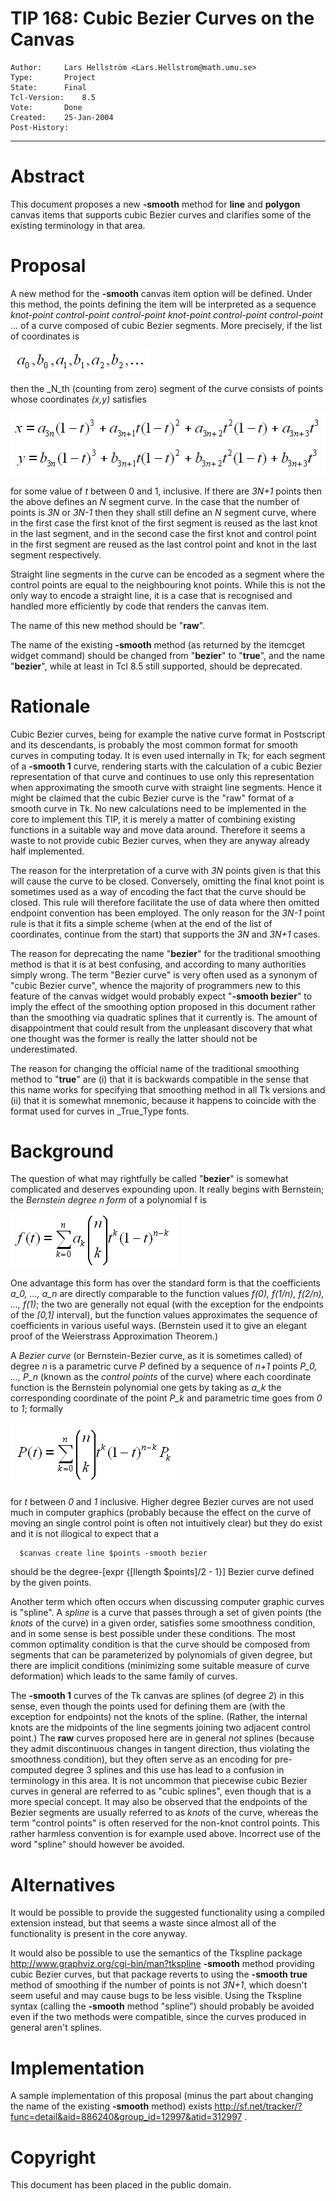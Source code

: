 # TIP 168: Cubic Bezier Curves on the Canvas
	Author:		Lars Hellström <Lars.Hellstrom@math.umu.se>
	Type:		Project
	State:		Final
	Tcl-Version:	8.5
	Vote:		Done
	Created:	25-Jan-2004
	Post-History:	
-----

# Abstract

This document proposes a new **-smooth** method for **line** and
**polygon** canvas items that supports cubic Bezier curves and
clarifies some of the existing terminology in that area.

# Proposal

A new method for the **-smooth** canvas item option will be defined.
Under this method, the points defining the item will be interpreted as
a sequence _knot-point_ _control-point_ _control-point_
_knot-point_ _control-point_ _control-point_ ... of a curve
composed of cubic Bezier segments.  More precisely, if the list of
coordinates is

![List of coordinates](../assets/168ab.png)

then the _N_th \(counting from zero\) segment of the curve consists of
points whose coordinates _\(x,y\)_ satisfies

![Parametric equations for x and y](../assets/168xy.png)

for some value of _t_ between 0 and 1, inclusive.  If there are
_3N\+1_ points then the above defines an _N_ segment curve.  In the
case that the number of points is _3N_ or _3N-1_ then they shall
still define an _N_ segment curve, where in the first case the first
knot of the first segment is reused as the last knot in the last
segment, and in the second case the first knot and control point in
the first segment are reused as the last control point and knot in the
last segment respectively.

Straight line segments in the curve can be encoded as a segment where
the control points are equal to the neighbouring knot points.  While
this is not the only way to encode a straight line, it is a case that
is recognised and handled more efficiently by code that renders the
canvas item.

The name of this new method should be "**raw**".

The name of the existing **-smooth** method \(as returned by the
itemcget widget command\) should be changed from "**bezier**" to
"**true**", and the name "**bezier**", while at least in Tcl 8.5
still supported, should be deprecated.

# Rationale

Cubic Bezier curves, being for example the native curve format in
Postscript and its descendants, is probably the most common format for
smooth curves in computing today.  It is even used internally in Tk;
for each segment of a **-smooth 1** curve, rendering starts with the
calculation of a cubic Bezier representation of that curve and
continues to use only this representation when approximating the
smooth curve with straight line segments.  Hence it might be claimed
that the cubic Bezier curve is the "raw" format of a smooth curve in
Tk.  No new calculations need to be implemented in the core to
implement this TIP, it is merely a matter of combining existing
functions in a suitable way and move data around.  Therefore it seems
a waste to not provide cubic Bezier curves, when they are anyway
already half implemented.

The reason for the interpretation of a curve with _3N_ points given is
that this will cause the curve to be closed.  Conversely, omitting the
final knot point is sometimes used as a way of encoding the fact that
the curve should be closed.  This rule will therefore facilitate the
use of data where then omitted endpoint convention has been employed.
The only reason for the _3N-1_ point rule is that it fits a simple
scheme \(when at the end of the list of coordinates, continue from the
start\) that supports the _3N_ and _3N\+1_ cases.

The reason for deprecating the name "**bezier**" for the traditional
smoothing method is that it is at best confusing, and according to
many authorities simply wrong.  The term "Bezier curve" is very often
used as a synonym of "cubic Bezier curve", whence the majority of
programmers new to this feature of the canvas widget would probably
expect "**-smooth bezier**" to imply the effect of the smoothing option
proposed in this document rather than the smoothing via quadratic
splines that it currently is.  The amount of disappointment that could
result from the unpleasant discovery that what one thought was the
former is really the latter should not be underestimated.

The reason for changing the official name of the traditional smoothing
method to "**true**" are \(i\) that it is backwards compatible in the sense
that this name works for specifying that smoothing method in all Tk
versions and \(ii\) that it is somewhat mnemonic, because it happens to
coincide with the format used for curves in _True_Type fonts.

# Background

The question of what may rightfully be called "**bezier**" is somewhat
complicated and deserves expounding upon.  It really begins with
Bernstein; the _Bernstein degree n form_ of a polynomial f is

![Bernstein degree n form polynomial](../assets/168f.png)

One advantage this form has over the standard form is that the
coefficients _a\_0, ..., a\_n_ are directly comparable to the function
values _f\(0\), f\(1/n\), f\(2/n\), ..., f\(1\)_; the two are generally not
equal \(with the exception for the endpoints of the _[0,1]_ interval\),
but the function values approximates the sequence of coefficients in
various useful ways.  \(Bernstein used it to give an elegant proof of
the Weierstrass Approximation Theorem.\)

A _Bezier curve_ \(or Bernstein-Bezier curve, as it is sometimes
called\) of degree _n_ is a parametric curve _P_ defined by a sequence of
_n\+1_ points _P\_0, ..., P\_n_ \(known as the _control points_ of the
curve\) where each coordinate function is the Bernstein polynomial one
gets by taking as _a\_k_ the corresponding coordinate of the point _P\_k_
and parametric time goes from _0_ to _1_; formally

![Bernstein polynomial for points](../assets/168P.png)

for _t_ between _0_ and _1_ inclusive.  Higher degree Bezier
curves are not used much in computer graphics \(probably because the
effect on the curve of moving an single control point is often not
intuitively clear\) but they do exist and it is not illogical to expect
that a

	  $canvas create line $points -smooth bezier

should be the degree-[expr {[llength $points]/2 - 1\}] Bezier curve
defined by the given points.

Another term which often occurs when discussing computer graphic
curves is "spline".  A _spline_ is a curve that passes through a set
of given points \(the _knots_ of the curve\) in a given order,
satisfies some smoothness condition, and in some sense is best
possible under these conditions.  The most common optimality condition
is that the curve should be composed from segments that can be
parameterized by polynomials of given degree, but there are implicit
conditions \(minimizing some suitable measure of curve deformation\)
which leads to the same family of curves.

The **-smooth 1** curves of the Tk canvas are splines \(of degree _2_\) in
this sense, even though the points used for defining them are \(with
the exception for endpoints\) not the knots of the spline.  \(Rather,
the internal knots are the midpoints of the line segments joining two
adjacent control point.\)  The **raw** curves proposed here are in
general _not_ splines \(because they admit discontinuous changes in
tangent direction, thus violating the smoothness condition\), but they
often serve as an encoding for pre-computed degree 3 splines and this
use has lead to a confusion in terminology in this area.  It is not
uncommon that piecewise cubic Bezier curves in general are referred to
as "cubic splines", even though that is a more special concept.  It
may also be observed that the endpoints of the Bezier segments are
usually referred to as _knots_ of the curve, whereas the term
"control points" is often reserved for the non-knot control points.
This rather harmless convention is for example used above.  Incorrect
use of the word "spline" should however be avoided.

# Alternatives

It would be possible to provide the suggested functionality using a
compiled extension instead, but that seems a waste since almost all of
the functionality is present in the core anyway.

It would also be possible to use the semantics of the Tkspline package
<http://www.graphviz.org/cgi-bin/man?tkspline>  **-smooth** method
providing cubic Bezier curves, but that package reverts to using the
**-smooth true** method of smoothing if the number of points is not _3N\+1_,
which doesn't seem useful and may cause bugs to be less visible.
Using the Tkspline syntax \(calling the **-smooth** method "spline"\) should
probably be avoided even if the two methods were compatible, since the
curves produced in general aren't splines.

# Implementation

A sample implementation of this proposal \(minus the part about
changing the name of the existing **-smooth** method\) exists
<http://sf.net/tracker/?func=detail&aid=886240&group_id=12997&atid=312997> .

# Copyright

This document has been placed in the public domain.

